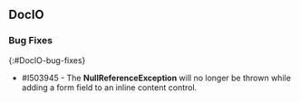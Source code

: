 ## DocIO

### Bug Fixes
{:#DocIO-bug-fixes}

* \#I503945 - The **NullReferenceException** will no longer be thrown while adding a form field to an inline content control. 